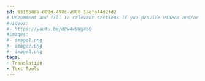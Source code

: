 ```yaml
---
id: 9316b88a-009d-498c-a980-1aefa44d2fd2
# Uncomment and fill in relevant sections if you provide videos and/or images
#videos:
#- https://youtu.be/dQw4w9WgXcQ
#images:
#- image1.png
#- image2.png
#- image3.png
tags:
- Translation
- Text Tools
---
```

